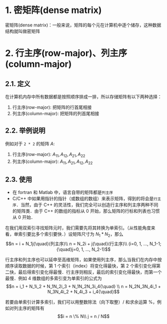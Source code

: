 # 1. 密矩阵(dense matrix)
密矩阵(dense matrix)：一般来说，矩阵的每个元在计算机中逐个储存，这种数据结构就叫做密矩阵


# 2. 行主序(row-major)、列主序(column-major)

## 2.1. 定义
在计算机内存中所有数据都是按照顺序排成一排，所以存储矩阵有以下两种选择：
1. 行主序(row-major): 把矩阵的行首尾相接
2. 列主序(column-major): 把矩阵的列首尾相接

## 2.2. 举例说明
例如对于 `2 * 2` 的矩阵 $A$:
1. 行主序(row-major): $A_{11}, A_{12}, A_{21}, A_{22}$
2. 列主序(column-major): $A_{11}, A_{21}, A_{12}, A_{22}$

## 2.3. 使用
- 在 fortran 和 Matlab 中，语言自带的矩阵都是`列主序`
- C/C++ 中如果用指针的指针（或数组的数组）来表示矩阵，得到的将会是`行主序`．当然，由于 C++ 的灵活性，我们完全可以创造行主序和列主序两种不同的矩阵类．由于 C++ 的数组的指标从 0 开始，那么矩阵的行标和列表也习惯从 0 开始．


在我们用双索引寻找矩阵元时，我们需要先将其转换为单索引。（从性能角度来看，单索引要比多个索引要快．）设矩阵尺寸为 $N_1 * N_2$，那么
$$n = i + N_1j{\quad}(列主序)\\
  n = N_2i + j{\quad}(行主序)\\
  (i=0, 1, ..., N_1-1;{\quad}j=0, 1, ..., N_2-1)$$

行主序和列主序也可以延申至高维矩阵，如果使用列主序，那么当我们在内存中按顺序读取数据的时候，第 1 个索引（index）将变化得最快，第 2 个索引变化得第二快，最后得索引变化得最慢．行主序则相反，最后的索引变化得最快，而第一个最慢．例如 4 维数组的多索引变为单索引的公式为
$$n = i_1 + N_1i_2 + N_1N_2i_3 + N_1N_2N_3i_4{\quad} \\
  n = N_2N_3N_4i_1 + N_3N_4i_2 + N_4i_3 + i_4{\quad}$$


若要由单索引计算多索引，我们可以用整数除法（向下取整）/ 和求余运算 %，例如对列主序的矩阵有
$$i = n \% N\\
  j = n / N$$